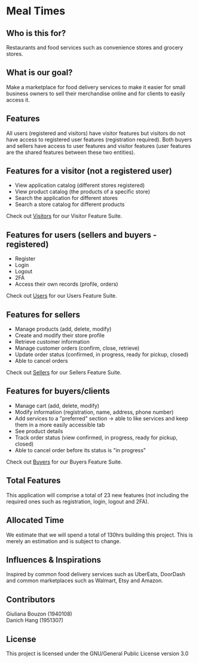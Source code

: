 # Meal Times

## Who is this for?

Restaurants and food services such as convenience stores and grocery stores.

## What is our goal?

Make a marketplace for food delivery services to make it easier for small business owners to sell their merchandise online and for clients to easily access it.

## Features

All users (registered and visitors) have visitor features but visitors do not have access to registered user features (registration required).
Both buyers and sellers have access to user features and visitor features (user features are the shared features between these two entities).

## Features for a visitor (not a registered user)

- View application catalog (different stores registered)
- View product catalog (the products of a specific store)
- Search the application for different stores
- Search a store catalog for different products

Check out [Visitors](https://github.com/gbouzon/ecom-project/tree/main/tests/acceptance/visitors) for our Visitor Feature Suite.

## Features for users (sellers and buyers - registered)

- Register
- Login
- Logout
- 2FA
- Access their own records (profile, orders)

Check out [Users](https://github.com/gbouzon/ecom-project/tree/main/tests/acceptance/users) for our Users Feature Suite.

## Features for sellers

- Manage products (add, delete, modify)
- Create and modify their store profile
- Retrieve customer information
- Manage customer orders (confirm, close, retrieve)
- Update order status (confirmed, in progress, ready for pickup, closed)
- Able to cancel orders 

Check out [Sellers](https://github.com/gbouzon/ecom-project/tree/main/tests/acceptance/sellers) for our Sellers Feature Suite.

## Features for buyers/clients

- Manage cart (add, delete, modify)
- Modify information (registration, name, address, phone number)
- Add services to a "preferred" section -> able to like services and keep them in a more easily accessible tab
- See product details
- Track order status (view confirmed, in progress, ready for pickup, closed)
- Able to cancel order before its status is "in progress"

Check out [Buyers](https://github.com/gbouzon/ecom-project/tree/main/tests/acceptance/buyers) for our Buyers Feature Suite.

## Total Features

This application will comprise a total of 23 new features (not including the required ones such as registration, login, logout and 2FA).

## Allocated Time

We estimate that we will spend a total of 130hrs building this project. This is merely an estimation and is subject to change.

## Influences & Inspirations

Inspired by common food delivery services such as UberEats, DoorDash and common marketplaces such as Walmart, Etsy and Amazon.

## Contributors

Giuliana Bouzon (1940108) <br>
Danich Hang (1951307)

## License

This project is licensed under the GNU/General Public License version 3.0 
